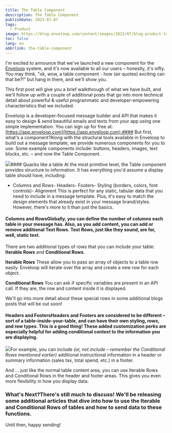 ```yaml
---
title: The Table Component
description: The Table Component
publishDate: 2023-07-07
tags:
  - Product
image: https://blog.enveloop.com/content/images/2023/07/blog-product-table-component-13.png
toc: false
lang: en
abbrlink: the-table-component
---
```


I'm excited to announce that we've launched a new component for the [Enveloop](https://app.enveloop.com) system, and it's now available to all our users – honestly, it's nifty. You may think, "ok, wow, a table component - how (air quotes) exciting can that be?!" but hang in there, and we'll show you.

This first post will give you a brief walkthrough of what we have built, and we'll follow up with a couple of additional posts that go into more technical detail about powerful &amp; useful programmatic and developer-empowering characteristics that we included.

Enveloop is a developer-focused message builder and API that makes it easy to design &amp; send beautiful emails and texts from your app using one simple implementation. You can sign up for free at: [https://app.enveloop.com](https://app.enveloop.com).#### But first, what's a component?Along with the structural tools available in Enveloop to build out a message template, we provide numerous components for you to use. Some example components include: buttons, headers, images, text blocks, etc. – and now the Table Component.

![](https://blog.enveloop.com/content/images/2023/06/Screenshot-2023-06-25-at-4.45.27-PM.png)#### Quacks like a table At the most primitive level, the Table component provides structure to information. It has everything you'd assume a display table should have, including:

- Columns and Rows- Headers- Footers- Styling (borders, colors, font controls)- Alignment
This is perfect for any static, tabular data that you need to include in a message template. Plus, it's easy to match the design elements that already exist in your message brand/styles. However, there's more to it than just the basics.

#### Columns and RowsGlobally, you can define the number of columns each table in your message has. Also, as you add content, you can add or remove additional **Text Rows**. Text Rows, just like they sound, are for, well, static text.

There are two additional types of rows that you can include your table: **Iterable Rows** and **Conditional Rows**.

**Iterable Rows**
These allow you to pass an array of objects to a table row easily. Enveloop will iterate over the array and create a new row for each object.

**Conditional Rows**
You can ask if specific variables are present in an API call. If they are, the row and content inside it is displayed.

We'll go into more detail about these special rows in some additional blogs posts that will be out soon!

#### Headers and FootersHeaders and Footers are considered to be different – sort of a table-inside-your-table, and can have their own styling, rows, and row types. This is a good thing! These added customization perks are especially helpful for adding conditional context to the information you are displaying.

![](https://blog.enveloop.com/content/images/2023/07/Screenshot-2023-07-07-at-9.57.32-AM.png)For example, you can include *(or, not include – remember the Conditional Rows mentioned earlier)* additional instructional information in a header or summary information (sales tax, total spend, etc.) in a footer.

And ... just like the normal table content area, you can use Iterable Rows and Conditional Rows in the header and footer areas. This gives you even more flexibility in how you display data.

### What's Next?There's still much to discuss! We'll be releasing some additional articles that dive into how to use the Iterable and Conditional Rows of tables and how to send data to these functions.

Until then, happy sending!
